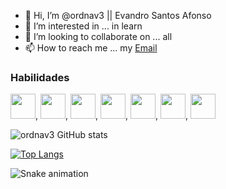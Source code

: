 - 👋 Hi, I’m @ordnav3 || Evandro Santos Afonso
- 👀 I’m interested in ... in learn 
- 💞️ I’m looking to collaborate on ... all
- 📫 How to reach me ... my [Email](mailto:evandrosantosafonso@live.com)

### Habilidades
<img src="https://cdn.jsdelivr.net/gh/devicons/devicon@latest/icons/html5/html5-original.svg" width="40" height="40" />,
<img src="https://cdn.jsdelivr.net/gh/devicons/devicon@latest/icons/css3/css3-original.svg" width="40" height="40" />,
<img src="https://upload.wikimedia.org/wikipedia/commons/thumb/9/99/Unofficial_JavaScript_logo_2.svg/260px-Unofficial_JavaScript_logo_2.svg.png" width="40" height="40" />,
<img src="https://cdn.jsdelivr.net/gh/devicons/devicon@latest/icons/sass/sass-original.svg" width="40" height="40"/>,
<img src="https://cdn.jsdelivr.net/gh/devicons/devicon@latest/icons/less/less-plain-wordmark.svg" width="40" height="40"/>,
<img src="https://cdn.jsdelivr.net/gh/devicons/devicon@latest/icons/typescript/typescript-original.svg" width="40" height="40"/>,
<img src="https://cdn.jsdelivr.net/gh/devicons/devicon@latest/icons/java/java-original-wordmark.svg" width="40" height="40" />

![ordnav3 GitHub stats](https://github-readme-stats.vercel.app/api?username=ordnav3&show_icons=true&theme=radical)

[![Top Langs](https://github-readme-stats.vercel.app/api/top-langs/?username=ordnav3&theme=radical&layout=donut)](https://github.com/anuraghazra/github-readme-stats)

![Snake animation](https://github.com/ordnav3/blob/output/github-contribution-grid-snake.svg)

<!---
ordnav3/ordnav3 is a ✨ special ✨ repository because its `README.md` (this file) appears on your GitHub profile.
You can click the Preview link to take a look at your changes.
--->
